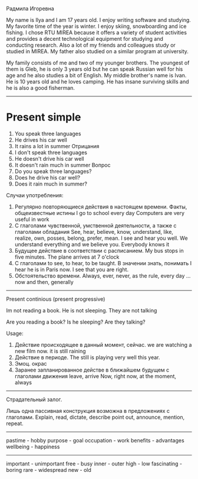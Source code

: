 Радмила Игоревна



My name is Ilya and I am 17 years old. I enjoy writing software and studying. My favorite time of the year is winter. I enjoy skiing, snowboarding and ice fishing. I chose RTU MIREA because it offers a variety of student activities and provides a decent technological equipment for studying and conducting research. Also a lot of my friends and colleagues study or studied in MIREA. My father also studied on a similar program at university.


My family consists of me and two of my younger brothers. The youngest of them is Gleb, he is only 3 years old but he can speak Russian well for his age and he also studies a bit of English. My middle brother's name is Ivan. He is 10 years old and he loves camping. He has insane surviving skills and he is also a good fisherman. 


---------
# Present simple

1) You speak three languages
2) He drives his car well
3) It rains a lot in summer
Отрицания
1) I don't speak three languages
2) He doesn't drive his car well
3) It doesn't rain much in summer
Вопрос
1) Do you speak three languages?
2) Does he drive his car well?
3) Does it rain much in summer?

Случаи употребления:
1) Регулярно повторяющиеся действия в настоящем времени. Факты, общеизвестные истины
I go to school every day
Computers are very useful in work
2) С глаголами чувственной, умственной деятельности, а также с глаголами обладания
See, hear, believe, know, understand, like, realize, own, posses, belong, prefer, mean.
I see and hear you well. We understand everything and we believe you. Everybody knows it
3) Будущее действие в соответствии с расписанием.
My bus stops in five minutes. The plane arrives at 7 o'clock
4) С глаголами to see, to hear, to be taught. В значении знать, понимать
I hear he is in Paris now. I see that you are right.
5) Обстоятельство времени. Always, ever, never, as the rule, every day ... now and then, generally

----------
Present continious (present progressive)

Im not reading a book.
He is not sleeping.
They are not talking

Are you reading a book?
Is he sleeping?
Are they talking?

Usage:
1) Действие происходящее в данный момент, сейчас.
we are watching a new film now. it is still raining
2) Действие в периоде.
The still is playing very well this year.
3) Эмоц. окрас
4) Заранее запланированное действе в ближайшем будущем с глаголами движения
leave, arrive
Now, right now, at the moment, always

---
Страдательный залог.

Лишь одна пассивная конструкция возможна в предложениях с глаголами. Explain, read, dictate, describe point out, announce, mention, repeat.

----
pastime - hobby
purpose - goal
occupation - work
benefits - advantages
wellbeing - happiness

---

important  - unimportant
free - busy
inner - outer
high - low
fascinating - boring
rare - widespread
new - old